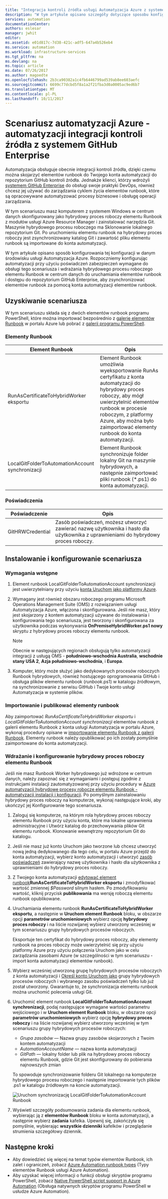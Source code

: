 ```yaml
---
title: "Integracja kontroli źródła usługi Automatyzacja Azure z systemem GitHub Enterprise | Dokumentacja firmy Microsoft"
description: "W tym artykule opisano szczegóły dotyczące sposobu konfigurowania integracji z systemem GitHub Enterprise dla kontroli źródła elementów runbook automatyzacji."
services: automation
documentationCenter: 
authors: eslesar
manager: jwhit
editor: 
ms.assetid: e01d817c-7d38-421c-adf5-647a4b526eb4
ms.service: automation
ms.workload: infrastructure-services
ms.tgt_pltfrm: na
ms.devlang: na
ms.topic: article
ms.date: 07/26/2017
ms.author: magoedte
ms.openlocfilehash: 2b3ca90382a1c4fb6446799ad539ab8ee603aefc
ms.sourcegitcommit: 6699c77dcbd5f8a1a2f21fba3d0a0005ac9ed6b7
ms.translationtype: MT
ms.contentlocale: pl-PL
ms.lasthandoff: 10/11/2017
---
```

# <a name="azure-automation-scenario---automation-source-control-integration-with-github-enterprise"></a>Scenariusz automatyzacji Azure - automatyzacji integracji kontroli źródła z systemem GitHub Enterprise

Automatyzacja obsługuje obecnie integracji kontroli źródła, dzięki czemu można skojarzyć elementów runbook do Twojego konta automatyzacji do repozytorium GitHub kontroli źródła.  Jednakże klienci, którzy wdrożyli [systemem GitHub Enterprise](https://enterprise.github.com/home) do obsługi swoje praktyki DevOps, również chcesz jej używać do zarządzania cyklem życia elementów runbook, które są opracowywane automatyzować procesy biznesowe i obsługę operacji zarządzania.  

W tym scenariuszu masz komputerem z systemem Windows w centrum danych skonfigurowany jako hybrydowy proces roboczy elementu Runbook z modułów usługi Azure Resource Manager i zainstalować narzędzia Git.  Maszynie hybrydowego procesu roboczego ma Sklonowanie lokalnego repozytorium Git.  Po uruchomieniu elementu runbook na hybrydowy proces roboczy jest zsynchronizowany katalog Git i zawartość pliku elementu runbook są importowane do konta automatyzacji.

W tym artykule opisano sposób konfigurowania tej konfiguracji w danym środowisku usługi Automatyzacja Azure. Rozpoczniemy konfigurując automatyzacji przy użyciu poświadczeń zabezpieczeń wymagane do obsługi tego scenariusza i wdrażania hybrydowego procesu roboczego elementu Runbook w centrum danych do uruchamiania elementów runbook i dostępu do repozytorium GitHub Enterprise, aby zsynchronizować elementów runbook za pomocą konta automatyzacji elementów runbook.  


## <a name="getting-the-scenario"></a>Uzyskiwanie scenariusza

W tym scenariuszu składa się z dwóch elementów runbook programu PowerShell, które można importować bezpośrednio z [galerię elementów Runbook](automation-runbook-gallery.md) w portalu Azure lub pobrać z [galerii programu PowerShell](https://www.powershellgallery.com).

### <a name="runbooks"></a>Elementy Runbook

Element Runbook | Opis| 
--------|------------|
RunAsCertificateToHybridWorker eksportu | Element Runbook umożliwia wyeksportowanie RunAs certyfikatu z konta automatyzacji do hybrydowy proces roboczy, aby mógł uwierzytelnić elementów runbook w procesie roboczym, z platformy Azure, aby można było zaimportować elementy runbook do konta automatyzacji.| 
LocalGitFolderToAutomationAccount synchronizacji | Element Runbook synchronizuje folder lokalny Git na maszynie hybrydowych, a następnie zaimportować pliki runbook (*.ps1) do konta automatyzacji.|

### <a name="credentials"></a>Poświadczenia

Poświadczenie | Opis|
-----------|------------|
GitHRWCredential | Zasób poświadczeń, możesz utworzyć zawierać nazwę użytkownika i hasło dla użytkownika z uprawnieniami do hybrydowy proces roboczy.|

## <a name="installing-and-configuring-this-scenario"></a>Instalowanie i konfigurowanie scenariusza

### <a name="prerequisites"></a>Wymagania wstępne

1. Element runbook LocalGitFolderToAutomationAccount synchronizacji jest uwierzytelniany przy użyciu [konta Uruchom jako platformy Azure](automation-sec-configure-azure-runas-account.md). 

2. Wymagany jest również obszaru roboczego programu Microsoft Operations Management Suite (OMS) z rozwiązaniem usługi Automatyzacja Azure, włączona i skonfigurowana.  Jeśli nie masz, który jest skojarzony z kontem automatyzacji używane do instalowania i konfigurowania tego scenariusza, jest tworzony i skonfigurowana za użytkownika podczas wykonywania **OnPremiseHybridWorker.ps1 nowy** skryptu z hybrydowy proces roboczy elementu runbook.        

    > [!NOTE]
    > Obecnie w następujących regionach obsługują tylko automatyzacji integracji z usługą OMS - **południowo-wschodnia Australia**, **wschodnie stany USA 2**, **Azja południowo-wschodnia**, i **Europa**. 

3. Komputer, który może służyć jako dedykowanych procesów roboczych Runbook hybrydowych, również hostującego oprogramowania GitHub i obsługa plików elementu runbook (*runbook*.ps1) w katalogu źródłowym, na synchronizowanie z serwisu GitHub i Twoje konto usługi Automatyzacja w systemie plików.

### <a name="import-and-publish-the-runbooks"></a>Importowanie i publikować elementy runbook

Aby zaimportować *RunAsCertificateToHybridWorker eksportu* i *LocalGitFolderToAutomationAccount synchronizacji* elementów runbook z galerii elementu Runbook z konta usługi Automatyzacja w portalu Azure, wykonaj procedury opisane w [importowanie elementu Runbook z galerii Runbook](automation-runbook-gallery.md#to-import-a-runbook-from-the-runbook-gallery-with-the-azure-portal). Elementy runbook należy opublikować po ich zostały pomyślnie zaimportowane do konta automatyzacji.

### <a name="deploy-and-configure-hybrid-runbook-worker"></a>Wdrażanie i konfigurowanie hybrydowy proces roboczy elementu Runbook

Jeśli nie masz Runbook Worker hybrydowego już wdrożone w centrum danych, należy zapoznać się z wymaganiami i postępuj zgodnie z instrukcjami instalacji zautomatyzowanej przy użyciu procedury w [Azure automatyzacji hybrydowe procesy robocze elementu Runbook - automatyzacji instalacji i konfiguracji](automation-hybrid-runbook-worker.md#automated-deployment).  Po pomyślnym zainstalowaniu hybrydowy proces roboczy na komputerze, wykonaj następujące kroki, aby ukończyć jej Konfigurowanie tego scenariusza.

1. Zaloguj się komputerze, na którym rola hybrydowy proces roboczy elementu Runbook przy użyciu konta, które ma lokalne uprawnienia administracyjne i Utwórz katalog do przechowywania plików Git elementu runbook.  Klonowanie wewnętrzny repozytorium Git do katalogu.
2. Jeśli nie masz już konto Uruchom jako tworzone lub chcesz utworzyć nową jedną dedykowanego dla tego celu, w portalu Azure przejdź do konta automatyzacji, wybierz konto automatyzacji i utworzyć [zasób poświadczeń](automation-credentials.md) zawierający nazwę użytkownika i hasło dla użytkownika z uprawnieniami do hybrydowy proces roboczy.  
3. Z Twojego konta automatyzacji [edytować element runbook](automation-edit-textual-runbook.md)**RunAsCertificateToHybridWorker eksportu** i zmodyfikować wartość zmiennej *$Password* silnym hasłem.  Po zmodyfikowaniu wartość, kliknij przycisk **publikowania** ma wersję roboczą elementu runbook opublikowane. 
5. Uruchamiania elementu runbook **RunAsCertificateToHybridWorker eksportu**, a następnie w **Uruchom element Runbook** bloku, w obszarze opcji **parametrów uruchomieniowych** wybierz opcję **hybrydowy proces roboczy** i na liście rozwijanej wybierz utworzony wcześniej w tym scenariuszu grupy hybrydowych procesów roboczych.  

    Eksportuje ten certyfikat do hybrydowy proces roboczy, aby elementy runbook na proces roboczy może uwierzytelnić się przy użyciu platformy Azure przy użyciu połączenia Uruchom jako w celu zarządzania zasobami Azure (w szczególności w tym scenariuszu - import konta automatyzacji elementów runbook).

4. Wybierz wcześniej utworzoną grupę hybrydowych procesów roboczych z konta automatyzacji i [Określ konto Uruchom jako](automation-hrw-run-runbooks.md#runas-account) grupy hybrydowych procesów roboczych i wybranego zasobu poświadczeń tylko lub już został utworzony.  Gwarantuje to, że synchronizacja elementu runbook można uruchomić polecenia usługi Git. 
5. Uruchomić element runbook **LocalGitFolderToAutomationAccount synchronizacji**, podaj następujące wymagane wartości parametru wejściowego i w **Uruchom element Runbook** bloku, w obszarze opcji **parametrów uruchomieniowych** wybierz opcję **hybrydowy proces roboczy** i na liście rozwijanej wybierz utworzony wcześniej w tym scenariuszu grupy hybrydowych procesów roboczych:
    * *Grupa zasobów* — Nazwa grupy zasobów skojarzonych z Twoim kontem automatyzacji
    * *AutomationAccountName* — nazwa konta automatyzacji
    * *GitPath* — lokalny folder lub plik na hybrydowy proces roboczy elementu Runbook, gdzie Git jest skonfigurowany do pobierania najnowszych zmian

    To spowoduje synchronizowanie folderu Git lokalnego na komputerze hybrydowego procesu roboczego i następnie importowanie tych plików .ps1 w katalogu źródłowym na koncie automatyzacji.

    ![Uruchom synchronizację LocalGitFolderToAutomationAccount Runbook](media/automation-scenario-source-control-integration-with-github-ent/start-runbook-synclocalgitfoldertoautoacct.png)<br>

7. Wyświetl szczegóły podsumowania zadania dla elementu runbook, wybierając ją z **elementów Runbook** bloku w konta automatyzacji, a następnie wybierz **zadania** kafelka.  Upewnij się, zakończyła się pomyślnie, wybierając **wszystkie dzienniki** kafelków i przeglądanie strumienia szczegółowy dziennik.  

## <a name="next-steps"></a>Następne kroki

-  Aby dowiedzieć się więcej na temat typów elementów Runbook, ich zalet i ograniczeń, zobacz [Azure Automation runbook types](automation-runbook-types.md) (Typy elementów Runbook usługi Azure Automation).
-  Aby uzyskać więcej informacji o funkcji obsługi skryptów programu PowerShell, zobacz [Native PowerShell script support in Azure Automation](https://azure.microsoft.com/blog/announcing-powershell-script-support-azure-automation-2/) (Obsługa natywnych skryptów programu PowerShell w usłudze Azure Automation).
